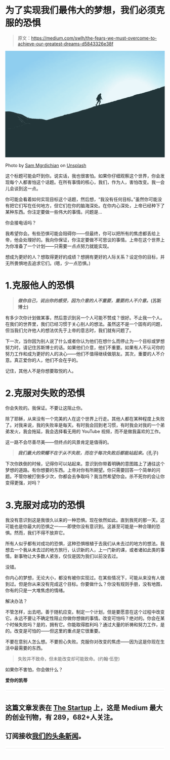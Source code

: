# 为了实现我们最伟大的梦想，我们必须克服的恐惧

> 原文：<https://medium.com/swlh/the-fears-we-must-overcome-to-achieve-our-greatest-dreams-d5843326e38f>

![](img/574bcde1ee127a070d79c29ffa4b0e2c.png)

Photo by [Sam Mgrdichian](https://unsplash.com/photos/wrfj-SRaB1Q?utm_source=unsplash&utm_medium=referral&utm_content=creditCopyText) on [Unsplash](https://unsplash.com/search/photos/goals?utm_source=unsplash&utm_medium=referral&utm_content=creditCopyText)

这个标题可能会吓到你。说实话，我也很害怕。如果你仔细观察这个世界，你会发现每个人都害怕这个话题。在所有事情的核心，我们，作为人，害怕改变。我一会儿会谈到这一点。

你可能会看着如何实现目标这个话题，然后想，“我没有任何目标。”虽然你可能没有把它们写在任何地方，但它们在你的脑海深处。在你内心深处，上帝已经种下了某种东西。你注定要做一些伟大的事情。问题是…

你会接电话吗？

我希望你会。有些恐惧可能会阻碍你——但最终，你可以把所有的焦虑都丢给上帝，他会处理好的。我向你保证，你注定要做不可思议的事情。上帝在这个世界上为你准备了一个计划——只需要一点点努力就能实现。

想成为更好的人？想取得更好的成绩？想拥有更好的人际关系？设定你的目标，并无所畏惧地去追求它们。(嗯，少一点恐惧。)

# 1.克服他人的恐惧

> ***做你自己，说出你的感受，因为介意的人不重要，重要的人不介意。*(苏斯博士)**

有多少次你计划做某事，然后意识到另一个人可能不赞成？很好。不止我一个人。在我们的世界里，我们已经习惯于关心别人的想法。虽然这不是一个固有的问题，但当我们允许他人的想法优先于上帝的意志时，我们就有问题了。

下一次，当你因为别人说了什么或者你认为他们在想什么而停止为一个目标或梦想努力时，请记住苏斯博士的话。如果他们介意，他们不重要。如果有人不认可你的努力工作和成为更好的人的决心——他们不值得继续做朋友。其次，重要的人不介意。真正爱你的人，他们不会在乎的。

记住，其他人不是你想要取悦的人。

# 2.克服对失败的恐惧

你会失败的。我保证。不要让这阻止你。

除了耶稣，从来没有一个完美的人在这个世界上行走。其他人都在某种程度上失败了。对我来说，我的失败率是每天。有时我会回到老习惯，有时我会对我的一个弟弟发火，我会拖延，我会选择看无用的 YouTube 视频，而不是做我喜欢的工作。

这一路不会尽善尽美——但终点的风景肯定是值得的。

> ***我们最大的荣耀不在于从不失败，而在于每次失败后都能站起来。*(孔子)**

下次你跌倒的时候，记得你可以站起来。意识到你带着明确的意图踏上了通往这个梦想的道路。有你想要的东西。上帝对你有所期望。你只需要回答一个简单的问题。不管你被打倒多少次，你都会去争取吗？我当然希望你会。杀不死你的会让你变得更强，对吗？

# 3.克服对成功的恐惧

我没有意识到这是我很久以来的一种恐惧。现在依然如此。直到我死的那一天。这可能也是你最大的恐惧之一——即使你没有意识到。这甚至可能是一种合理的恐惧。然而，我们不得不放弃它。

所有人似乎都有对成功的恐惧，这种恐惧根植于去我们从未去过的地方的想法。我想去一个我从未去过的地方旅行，认识新的人，上一门新的课，或者诸如此类的事情。新事物让大多数人紧张，仅仅是因为我们以前没去过。

没错。

你内心的梦想，无论大小，都没有被你实现过。在某些情况下，可能从来没有人做到过。但是你从来没有完成这个目标。你要做什么？你没有规则手册，没有地图，你有的只是一大堆焦虑的情绪。

解决办法？

不管怎样，出去吧。善于随机应变。制定一个计划，但是要愿意在这个过程中改变它。永远不要让不确定性阻止你做你想做的事情。改变可怕吗？绝对的。你会在某个时候失败吗？是的，拥有它。你能取得胜利吗？通过大量的祈祷和努力工作，是的。改变是可怕的——但这里的重点是它很重要。

不要在意别人怎么想。不要担心失败。克服你对改变的焦虑——因为这是你现在生活中最需要的东西。

> 失败并不致命，但未能改变却可能致命。(约翰·伍登)

如果你不害怕，你会做什么？

**爱你的凯蒂**

![](img/731acf26f5d44fdc58d99a6388fe935d.png)

## 这篇文章发表在 [The Startup](https://medium.com/swlh) 上，这是 Medium 最大的创业刊物，有 289，682+人关注。

## 订阅接收[我们的头条新闻](http://growthsupply.com/the-startup-newsletter/)。

![](img/731acf26f5d44fdc58d99a6388fe935d.png)![](img/70674aaf8183a1ac3909218b4b08faf6.png)